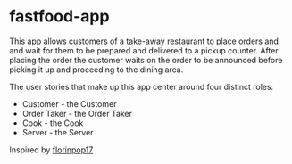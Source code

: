 # fastfood-app
This app allows customers of a take-away restaurant to place orders and and wait for them to be prepared and delivered to a pickup counter. After placing the order the customer waits on the order to be announced before picking it up and proceeding to the dining area.

The user stories that make up this app center around four distinct roles:

- Customer - the Customer
- Order Taker - the Order Taker
- Cook - the Cook
- Server - the Server

Inspired by <a href="https://github.com/florinpop17">florinpop17</a>
